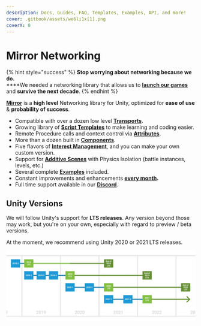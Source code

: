 ```yaml
---
description: Docs, Guides, FAQ, Templates, Examples, API, and more!
cover: .gitbook/assets/we6li1x[1].png
coverY: 0
---
```


# Mirror Networking

{% hint style="success" %}
**Stop worrying about networking because we do.**\
****We needed a networking library that allows us to [**launch our games**](https://mirror-networking.com/showcase/) and **survive the next decade**.
{% endhint %}

[**Mirror**](https://assetstore.unity.com/packages/tools/network/mirror-129321) is a **high level** Networking library for Unity, optimized for **ease of use** & **probability of success**.

* Compatible with over a dozen low level [**Transports**](manual/transports/).
* Growing library of [**Script Templates**](manual/general/script-templates.md) to make learning and coding easier.
* Remote Procedure calls and context control via [**Attributes**](manual/guides/attributes.md).
* More than a dozen built in [**Components**](manual/components/).
* Five flavors of [**Interest Management**](manual/interest-management/), and you can make your own custom version.
* Support for [**Additive Scenes**](manual/examples/) with Physics Isolation (battle instances, levels, etc.)
* Several complete [**Examples**](manual/examples/) included.
* Constant improvements and enhancements [**every month**](manual/general/changelog/)**.**
* Full time support available in our [**Discord**](https://discord.gg/2BvnM4R).

## Unity Versions

We will follow Unity's support for **LTS releases**.  Any version beyond those may work, but you're on your own, especially with regard to preview / beta versions.

At the moment, we recommend using Unity 2020 or 2021 LTS releases.

![Unity LTS Release Schedule](.gitbook/assets/Timeline.webp)
